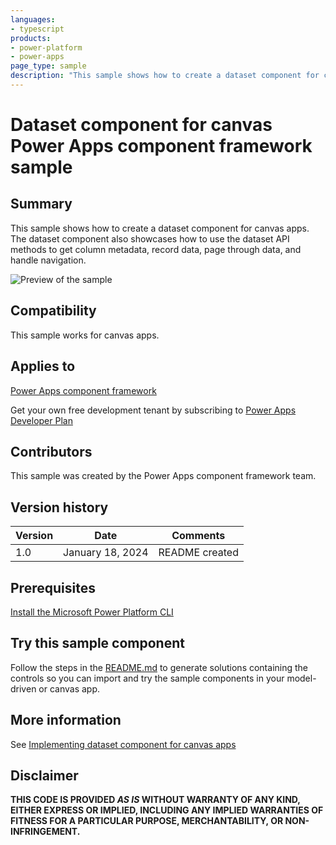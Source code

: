 ```yaml
---
languages:
- typescript
products:
- power-platform
- power-apps
page_type: sample
description: "This sample shows how to create a dataset component for canvas apps. The dataset component also showcases how to use the dataset API methods to get column metadata, record data, page through data, and handle navigation."
---
```

# Dataset component for canvas Power Apps component framework sample

## Summary

This sample shows how to create a dataset component for canvas apps. The dataset component also showcases how to use the dataset API methods to get column metadata, record data, page through data, and handle navigation.

![Preview of the sample](https://learn.microsoft.com/power-apps/developer/component-framework/media/data-set-grid-control-canvas.png)

## Compatibility

This sample works for canvas apps.

## Applies to

[Power Apps component framework](https://learn.microsoft.com/power-apps/developer/component-framework/overview)

Get your own free development tenant by subscribing to [Power Apps Developer Plan](https://learn.microsoft.com/power-platform/developer/plan)

## Contributors

This sample was created by the Power Apps component framework team.

## Version history

Version|Date|Comments
-------|----|--------
1.0|January 18, 2024|README created

## Prerequisites

[Install the Microsoft Power Platform CLI](https://learn.microsoft.com/power-platform/developer/cli/introduction)

## Try this sample component

Follow the steps in the [README.md](../README.md) to generate solutions containing the controls so you can import and try the sample components in your model-driven or canvas app.

## More information

See [Implementing dataset component for canvas apps](https://learn.microsoft.com/power-apps/developer/component-framework/sample-controls/data-set-component-canvas)

## Disclaimer

**THIS CODE IS PROVIDED *AS IS* WITHOUT WARRANTY OF ANY KIND, EITHER EXPRESS OR IMPLIED, INCLUDING ANY IMPLIED WARRANTIES OF FITNESS FOR A PARTICULAR PURPOSE, MERCHANTABILITY, OR NON-INFRINGEMENT.**